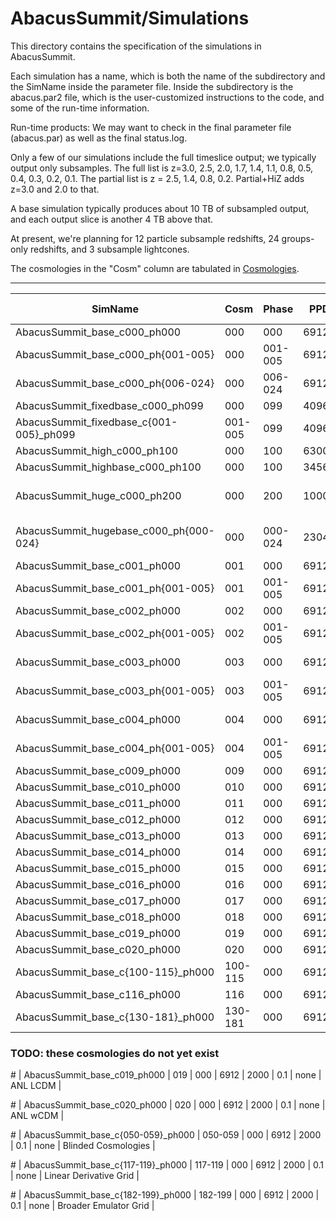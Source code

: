 # AbacusSummit/Simulations

This directory contains the specification of the simulations in AbacusSummit.

Each simulation has a name, which is both the name of the subdirectory and the 
SimName inside the parameter file.  Inside the subdirectory is the abacus.par2
file, which is the user-customized instructions to the code, and some of the 
run-time information.

Run-time products: We may want to check in the final parameter file (abacus.par) as
well as the final status.log.

Only a few of our simulations include the full timeslice output;
we typically output only subsamples.  The full list is z=3.0, 2.5,
2.0, 1.7, 1.4, 1.1, 0.8, 0.5, 0.4, 0.3, 0.2, 0.1.  The partial
list is z = 2.5, 1.4, 0.8, 0.2.  Partial+HiZ adds z=3.0 and 2.0 to that.

A base simulation typically produces about 10 TB of subsampled output, and 
each output slice is another 4 TB above that.

At present, we're planning for 12 particle subsample redshifts, 24 groups-only redshifts,
and 3 subsample lightcones.

The cosmologies in the "Cosm" column are tabulated in [Cosmologies](../Cosmologies/README.md).

-----

| SimName                            | Cosm | Phase   | PPD  | Box (Mpc/h) | z_Final | Full Outputs | Notes |
| ----------------------------       | ---- | -----   | ---- | ----      | ------- | -----        | ----- |
| AbacusSummit_base_c000_ph000       | 000  | 000     | 6912 | 2000      | 0.1     | Full         | Planck2018 LCDM |
| AbacusSummit_base_c000_ph{001-005} | 000  | 001-005 | 6912 | 2000      | 0.1     | Partial+HiZ  | Planck2018 LCDM |
| AbacusSummit_base_c000_ph{006-024} | 000  | 006-024 | 6912 | 2000      | 0.1     | none         | Planck2018 LCDM |
| AbacusSummit_fixedbase_c000_ph099  | 000  | 099     | 4096 | 1185      | 0.1     | Full         | Base-res LCDM, fixed amplitudes |
| AbacusSummit_fixedbase_c{001-005}_ph099 | 001-005  | 099 | 4096 | 1185 | 0.1     | Partial      | Base-res LCDM, fixed amplitudes |
| AbacusSummit_high_c000_ph100       | 000  | 100     | 6300 | 1000      | 0.1     | Full         | High-res LCDM, no lightcone |
| AbacusSummit_highbase_c000_ph100   | 000  | 100     | 3456 | 1000      | 0.1     | Full         | Base-res LCDM, no lightcone |
| AbacusSummit_huge_c000_ph200       | 000  | 200     | 10000| 8700      | 0.1     | 1.4, 1.1, 0.8, 0.5, 0.2 | Low-res LCDM, box-centered lightcone |
| AbacusSummit_hugebase_c000_ph{000-024} | 000  | 000-024 | 2304 | 2000 | 0.1     | 1.4, 1.1, 0.8, 0.5, 0.2 | Low-res match to base, no lightcone |
| AbacusSummit_base_c001_ph000       | 001  | 000     | 6912 | 2000      | 0.1     | Partial+HiZ  | Low omega_c |
| AbacusSummit_base_c001_ph{001-005} | 001  | 001-005 | 6912 | 2000      | 0.1     | Partial      | Low omega_c |
| AbacusSummit_base_c002_ph000       | 002  | 000     | 6912 | 2000      | 0.1     | Partial+HiZ  | wCDM with thawing model w0 = -0.7, wa = -0.5 |
| AbacusSummit_base_c002_ph{001-005} | 002  | 001-005 | 6912 | 2000      | 0.1     | Partial      | wCDM with thawing model w0 = -0.7, wa = -0.5 |
| AbacusSummit_base_c003_ph000       | 003  | 000     | 6912 | 2000      | 0.1     | Partial+HiZ  | Neff=3.70, from base_nnu_plikHM_TT_lowl_lowE_Riess18_post_BAO |
| AbacusSummit_base_c003_ph{001-005} | 003  | 001-005 | 6912 | 2000      | 0.1     | Partial      | Neff=3.70, from base_nnu_plikHM_TT_lowl_lowE_Riess18_post_BAO |
| AbacusSummit_base_c004_ph000       | 004  | 000     | 6912 | 2000      | 0.1     | Partial+HiZ  | Low sigma8_matter = 0.75, otherwise Baseline LCDM |
| AbacusSummit_base_c004_ph{001-005} | 004  | 001-005 | 6912 | 2000      | 0.1     | Partial      | Low sigma8_matter = 0.75, otherwise Baseline LCDM |
| AbacusSummit_base_c009_ph000       | 009  | 000     | 6912 | 2000      | 0.1     | Partial      | Baseline LCDM with massless neutrinos |
| AbacusSummit_base_c010_ph000       | 010  | 000     | 6912 | 2000      | 0.1     | 0.1          | AbacusCosmos LCDM, Prototype |
| AbacusSummit_base_c011_ph000       | 011  | 000     | 6912 | 2000      | 0.1     | none         | High-sigma8, Prototype |
| AbacusSummit_base_c012_ph000       | 012  | 000     | 6912 | 2000      | 0.1     | none         | Euclid Flagship1 |
| AbacusSummit_base_c013_ph000       | 013  | 000     | 6912 | 2000      | 0.1     | none         | Euclid Flagship2 |
| AbacusSummit_base_c014_ph000       | 014  | 000     | 6912 | 2000      | 0.1     | none         | OuterRim |
| AbacusSummit_base_c015_ph000       | 015  | 000     | 6912 | 2000      | 0.1     | none         | Dark Sky |
| AbacusSummit_base_c016_ph000       | 016  | 000     | 6912 | 2000      | 0.1     | none         | Horizon |
| AbacusSummit_base_c017_ph000       | 017  | 000     | 6912 | 2000      | 0.1     | none         | Illustris |
| AbacusSummit_base_c018_ph000       | 018  | 000     | 6912 | 2000      | 0.1     | none         | Multidark Planck |
| AbacusSummit_base_c019_ph000       | 019  | 000     | 6912 | 2000      | 0.1     | none         | 2 massive neutrino species |
| AbacusSummit_base_c020_ph000       | 020  | 000     | 6912 | 2000      | 0.1     | none         | 3 massive neutriono species |
| AbacusSummit_base_c{100-115}_ph000 | 100-115  | 000     | 6912 | 2000      | 0.1     | none         | Linear Derivative Grid |
| AbacusSummit_base_c116_ph000       | 116  | 000     | 6912 | 2000      | 0.1     | none         | Linear Derivative Grid |
| AbacusSummit_base_c{130-181}_ph000 | 130-181  | 000     | 6912 | 2000      | 0.1     | none         | Broader Emulator Grid  |

### TODO: these cosmologies do not yet exist
\# | AbacusSummit_base_c019_ph000       | 019  | 000     | 6912 | 2000      | 0.1     | none         | ANL LCDM |

\# | AbacusSummit_base_c020_ph000       | 020  | 000     | 6912 | 2000      | 0.1     | none         | ANL wCDM |

\# | AbacusSummit_base_c{050-059}_ph000 | 050-059  | 000     | 6912 | 2000      | 0.1     | none         | Blinded Cosmologies |

\# | AbacusSummit_base_c{117-119}_ph000 | 117-119  | 000     | 6912 | 2000      | 0.1     | none         | Linear Derivative Grid |

\# | AbacusSummit_base_c{182-199}_ph000 | 182-199  | 000     | 6912 | 2000      | 0.1     | none         | Broader Emulator Grid  |


